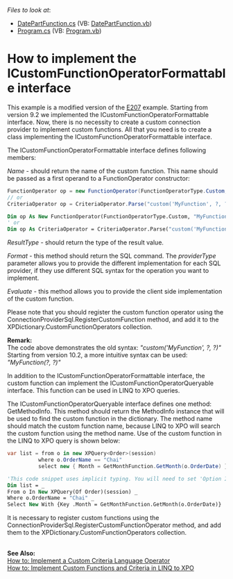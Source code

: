 <!-- default file list -->
*Files to look at*:

* [DatePartFunction.cs](./CS/DatePartFunction.cs) (VB: [DatePartFunction.vb](./VB/DatePartFunction.vb))
* [Program.cs](./CS/Program.cs) (VB: [Program.vb](./VB/Program.vb))
<!-- default file list end -->
# How to implement the ICustomFunctionOperatorFormattable interface


<p>This example is a modified version of the <a href="https://www.devexpress.com/Support/Center/p/E207">E207</a> example. Starting from version 9.2 we implemented the ICustomFunctionOperatorFormattable interface. Now, there is no necessity to create a custom connection provider to implement custom functions. All that you need is to create a class implementing the ICustomFunctionOperatorFormattable interface.</p>
<p>The ICustomFunctionOperatorFormattable interface defines following members:</p>
<p><em>Name</em> - should return the name of the custom function. This name should be passed as a first operand to a FunctionOperator constructor:</p>


```cs
FunctionOperator op = new FunctionOperator(FunctionOperatorType.Custom, "MyFunction", operandA, operandB);
// or
CriteriaOperator op = CriteriaOperator.Parse("custom('MyFunction', ?, ?)", operandA, operandB);

```




```vb
Dim op As New FunctionOperator(FunctionOperatorType.Custom, "MyFunction", operandA, operandB)
' or
Dim op As CriteriaOperator = CriteriaOperator.Parse("custom('MyFunction', ?, ?)", operandA, operandB)

```


<p><em>ResultType</em> - should return the type of the result value.</p>
<p><em>Format</em> - this method should return the SQL command. The <em>providerType</em> parameter allows you to provide the different implementation for each SQL provider, if they use different SQL syntax for the operation you want to implement.</p>
<p><em>Evaluate</em> - this method allows you to provide the client side implementation of the custom function.</p>
<p>Please note that you should register the custom function operator using the ConnectionProviderSql.RegisterCustomFunction method, and add it to the XPDictionary.CustomFunctionOperators collection.</p>
<p><strong>Remark:<br> </strong>The code above demonstrates the old syntax: <em>"custom('MyFunction', ?, ?)"</em><br> Starting from version 10.2, a more intuitive syntax can be used: <em>"MyFunction(?, ?)"</em></p>
<p>In addition to the ICustomFunctionOperatorFormattable interface, the custom function can implement the ICustomFunctionOperatorQueryable interface. This function can be used in LINQ to XPO queries.</p>
<p>The ICustomFunctionOperatorQueryable interface defines one method: GetMethodInfo. This method should return the MethodInfo instance that will be used to find the custom function in the dictionary. The method name should match the custom function name, because LINQ to XPO will search the custom function using the method name. Use of the custom function in the LINQ to XPO query is shown below:</p>


```cs
var list = from o in new XPQuery<Order>(session)
          where o.OrderName == "Chai"
          select new { Month = GetMonthFunction.GetMonth(o.OrderDate) };

```




```vb
'This code snippet uses implicit typing. You will need to set 'Option Infer On' in the VB file or set 'Option Infer' at the project level:
Dim list = _
From o In New XPQuery(Of Order)(session) _
Where o.OrderName = "Chai" _
Select New With {Key .Month = GetMonthFunction.GetMonth(o.OrderDate)}

```


<p>It is necessary to register custom functions using the ConnectionProviderSql.RegisterCustomFunctionOperator method, and add them to the XPDictionary.CustomFunctionOperators collection.<br><br></p>
<p><strong>See Also: <br></strong><a href="https://documentation.devexpress.com/CoreLibraries/CustomDocument5206.aspx">How to: Implement a Custom Criteria Language Operator</a> <br><a href="https://documentation.devexpress.com/CoreLibraries/CustomDocument9948.aspx">How to: Implement Custom Functions and Criteria in LINQ to XPO</a> <br><br><br></p>

<br/>


